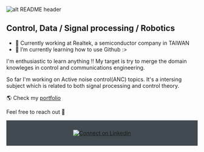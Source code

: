 ![alt README header](https://mcdn.wallpapersafari.com/medium/18/28/MeBqFd.jpg)

## Control, Data / Signal processing / Robotics
- 🔭 Currently working at Realtek, a semiconductor company in TAIWAN
- 🌱 I’m currently learning how to use Github :>

I'm enthusiastic to learn anything !! My target is try to merge the domain knowleges in control and communications engineering.

So far I'm working on Active noise control(ANC) topics. It's a intersing subject which is related to both signal processing and control theory.

🌎 Check my [portfolio](https://www.facebook.com/EvanYeh1018/)

Feel free to reach out 💬

<div align="center" style="background:#414a50; padding: 25px 0;">
     <a href="https://www.linkedin.com/in/yu-yeh-163543198/">
        <img src="https://raw.githubusercontent.com/Iwi4a/iwi4a/master/assets/linkedin.svg" alt="Connect on Linkedin">
    </a>
</div>

